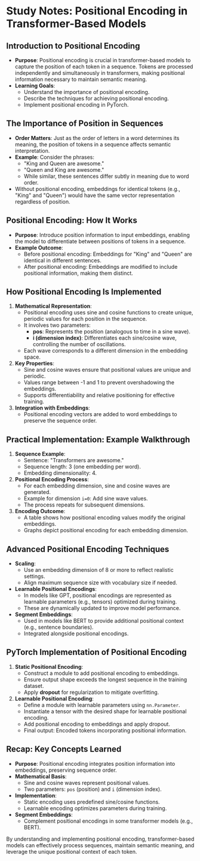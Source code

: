 # Study Notes: Positional Encoding in Transformer-Based Models

## Introduction to Positional Encoding

- **Purpose**: Positional encoding is crucial in transformer-based models to capture the position of each token in a sequence. Tokens are processed independently and simultaneously in transformers, making positional information necessary to maintain semantic meaning.
- **Learning Goals**:
  - Understand the importance of positional encoding.
  - Describe the techniques for achieving positional encoding.
  - Implement positional encoding in PyTorch.

## The Importance of Position in Sequences

- **Order Matters**: Just as the order of letters in a word determines its meaning, the position of tokens in a sequence affects semantic interpretation.
- **Example**: Consider the phrases:
  - "King and Queen are awesome."
  - "Queen and King are awesome."
  - While similar, these sentences differ subtly in meaning due to word order.
- Without positional encoding, embeddings for identical tokens (e.g., "King" and "Queen") would have the same vector representation regardless of position.

## Positional Encoding: How It Works

- **Purpose**: Introduce position information to input embeddings, enabling the model to differentiate between positions of tokens in a sequence.
- **Example Outcome**:
  - Before positional encoding: Embeddings for "King" and "Queen" are identical in different sentences.
  - After positional encoding: Embeddings are modified to include positional information, making them distinct.

## How Positional Encoding Is Implemented

1. **Mathematical Representation**:
   - Positional encoding uses sine and cosine functions to create unique, periodic values for each position in the sequence.
   - It involves two parameters:
     - **pos**: Represents the position (analogous to time in a sine wave).
     - **i (dimension index)**: Differentiates each sine/cosine wave, controlling the number of oscillations.
   - Each wave corresponds to a different dimension in the embedding space.
2. **Key Properties**:
   - Sine and cosine waves ensure that positional values are unique and periodic.
   - Values range between -1 and 1 to prevent overshadowing the embeddings.
   - Supports differentiability and relative positioning for effective training.
3. **Integration with Embeddings**:
   - Positional encoding vectors are added to word embeddings to preserve the sequence order.

## Practical Implementation: Example Walkthrough

1. **Sequence Example**:
   - Sentence: "Transformers are awesome."
   - Sequence length: 3 (one embedding per word).
   - Embedding dimensionality: 4.
2. **Positional Encoding Process**:
   - For each embedding dimension, sine and cosine waves are generated.
   - Example for dimension `i=0`: Add sine wave values.
   - The process repeats for subsequent dimensions.
3. **Encoding Outcome**:
   - A table shows how positional encoding values modify the original embeddings.
   - Graphs depict positional encoding for each embedding dimension.

## Advanced Positional Encoding Techniques

- **Scaling**:
  - Use an embedding dimension of 8 or more to reflect realistic settings.
  - Align maximum sequence size with vocabulary size if needed.
- **Learnable Positional Encodings**:
  - In models like GPT, positional encodings are represented as learnable parameters (e.g., tensors) optimized during training.
  - These are dynamically updated to improve model performance.
- **Segment Embeddings**:
  - Used in models like BERT to provide additional positional context (e.g., sentence boundaries).
  - Integrated alongside positional encodings.

## PyTorch Implementation of Positional Encoding

1. **Static Positional Encoding**:
   - Construct a module to add positional encoding to embeddings.
   - Ensure output shape exceeds the longest sequence in the training dataset.
   - Apply **dropout** for regularization to mitigate overfitting.
2. **Learnable Positional Encoding**:
   - Define a module with learnable parameters using `nn.Parameter`.
   - Instantiate a tensor with the desired shape for learnable positional encoding.
   - Add positional encoding to embeddings and apply dropout.
   - Final output: Encoded tokens incorporating positional information.

## Recap: Key Concepts Learned

- **Purpose**: Positional encoding integrates position information into embeddings, preserving sequence order.
- **Mathematical Basis**:
  - Sine and cosine waves represent positional values.
  - Two parameters: `pos` (position) and `i` (dimension index).
- **Implementation**:
  - Static encoding uses predefined sine/cosine functions.
  - Learnable encoding optimizes parameters during training.
- **Segment Embeddings**:
  - Complement positional encodings in some transformer models (e.g., BERT).

By understanding and implementing positional encoding, transformer-based models can effectively process sequences, maintain semantic meaning, and leverage the unique positional context of each token.
